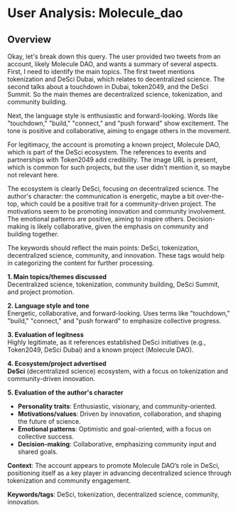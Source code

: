 # User Analysis: Molecule_dao

## Overview

<think>
Okay, let's break down this query. The user provided two tweets from an account, likely Molecule DAO, and wants a summary of several aspects. First, I need to identify the main topics. The first tweet mentions tokenization and DeSci Dubai, which relates to decentralized science. The second talks about a touchdown in Dubai, token2049, and the DeSci Summit. So the main themes are decentralized science, tokenization, and community building.

Next, the language style is enthusiastic and forward-looking. Words like "touchdown," "build," "connect," and "push forward" show excitement. The tone is positive and collaborative, aiming to engage others in the movement.

For legitimacy, the account is promoting a known project, Molecule DAO, which is part of the DeSci ecosystem. The references to events and partnerships with Token2049 add credibility. The image URL is present, which is common for such projects, but the user didn't mention it, so maybe not relevant here.

The ecosystem is clearly DeSci, focusing on decentralized science. The author's character: the communication is energetic, maybe a bit over-the-top, which could be a positive trait for a community-driven project. The motivations seem to be promoting innovation and community involvement. The emotional patterns are positive, aiming to inspire others. Decision-making is likely collaborative, given the emphasis on community and building together.

The keywords should reflect the main points: DeSci, tokenization, decentralized science, community, and innovation. These tags would help in categorizing the content for further processing.
</think>

**1. Main topics/themes discussed**  
Decentralized science, tokenization, community building, DeSci Summit, and project promotion.  

**2. Language style and tone**  
Energetic, collaborative, and forward-looking. Uses terms like "touchdown," "build," "connect," and "push forward" to emphasize collective progress.  

**3. Evaluation of legitness**  
Highly legitimate, as it references established DeSci initiatives (e.g., Token2049, DeSci Dubai) and a known project (Molecule DAO).  

**4. Ecosystem/project advertised**  
**DeSci** (decentralized science) ecosystem, with a focus on tokenization and community-driven innovation.  

**5. Evaluation of the author's character**  
- **Personality traits**: Enthusiastic, visionary, and community-oriented.  
- **Motivations/values**: Driven by innovation, collaboration, and shaping the future of science.  
- **Emotional patterns**: Optimistic and goal-oriented, with a focus on collective success.  
- **Decision-making**: Collaborative, emphasizing community input and shared goals.  

**Context**: The account appears to promote Molecule DAO’s role in DeSci, positioning itself as a key player in advancing decentralized science through tokenization and community engagement.  

**Keywords/tags**: DeSci, tokenization, decentralized science, community, innovation.